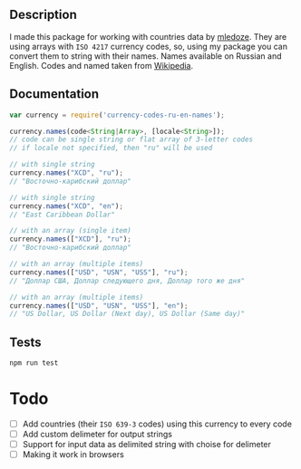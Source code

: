 ## Description
I made this package for working with countries data by [mledoze](https://github.com/mledoze/countries). They are using arrays with `ISO 4217` currency codes, so, using my package you can convert them to string with their names. Names available on Russian and English. Codes and named taken from [Wikipedia](https://ru.wikipedia.org/wiki/%D0%9A%D0%BE%D0%B4%D1%8B_%D0%B8_%D0%BA%D0%BB%D0%B0%D1%81%D1%81%D0%B8%D1%84%D0%B8%D0%BA%D0%B0%D1%82%D0%BE%D1%80%D1%8B_%D0%B2%D0%B0%D0%BB%D1%8E%D1%82).

## Documentation
```js
var currency = require('currency-codes-ru-en-names');

currency.names(code<String|Array>, [locale<String>]);
// code can be single string or flat array of 3-letter codes
// if locale not specified, then "ru" will be used

// with single string
currency.names("XCD", "ru");
// "Восточно-карибский доллар"

// with single string
currency.names("XCD", "en");
// "East Caribbean Dollar"

// with an array (single item)
currency.names(["XCD"], "ru");
// "Восточно-карибский доллар"

// with an array (multiple items)
currency.names(["USD", "USN", "USS"], "ru");
// "Доллар США, Доллар следующего дня, Доллар того же дня"

// with an array (multiple items)
currency.names(["USD", "USN", "USS"], "en");
// "US Dollar, US Dollar (Next day), US Dollar (Same day)"

```

## Tests
`npm run test`

# Todo
- [ ] Add countries (their `ISO 639-3` codes) using this currency to every code
- [ ] Add custom delimeter for output strings
- [ ] Support for input data as delimited string with choise for delimeter
- [ ] Making it work in browsers
